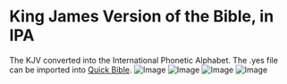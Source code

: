 # King James Version of the Bible, in IPA
The KJV converted into the International Phonetic Alphabet. The .yes file can be imported into [Quick Bible](https://play.google.com/store/apps/details?id=yuku.alkitab.kjv&hl=en_US&gl=US).
![Image](https://raw.githubusercontent.com/ajlee2006/ipa-bible/main/img/Screenshot_20210213-160000_Quick%20Bible.jpg)
![Image](https://raw.githubusercontent.com/ajlee2006/ipa-bible/main/img/Screenshot_20210213-160012_Quick%20Bible.jpg)
![Image](https://raw.githubusercontent.com/ajlee2006/ipa-bible/main/img/Screenshot_20210213-160034_Quick%20Bible.jpg)
![Image](https://raw.githubusercontent.com/ajlee2006/ipa-bible/main/img/Screenshot_20210213-155923_Quick%20Bible.jpg)
